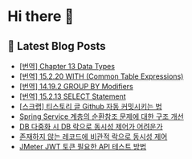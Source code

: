 # Hi there 👋

## 📕 Latest Blog Posts

<ul><li><a href='https://devnona.tistory.com/144' target='_blank'>[번역] Chapter 13 Data Types</a></li><li><a href='https://devnona.tistory.com/143' target='_blank'>[번역] 15.2.20 WITH (Common Table Expressions)</a></li><li><a href='https://devnona.tistory.com/142' target='_blank'>[번역] 14.19.2 GROUP BY Modifiers</a></li><li><a href='https://devnona.tistory.com/141' target='_blank'>[번역] 15.2.13 SELECT Statement</a></li><li><a href='https://devnona.tistory.com/136' target='_blank'>[스크랩] 티스토리 글 Github 자동 커밋시키는 법</a></li><li><a href='https://devnona.tistory.com/134' target='_blank'>Spring Service 계층의 순환참조 문제에 대한 구조 개선</a></li><li><a href='https://devnona.tistory.com/133' target='_blank'>DB 다중화 시 DB 락으로 동시성 제어가 어려운가</a></li><li><a href='https://devnona.tistory.com/132' target='_blank'>존재하지 않는 레코드에 비관적 락으로 동시성 제어</a></li><li><a href='https://devnona.tistory.com/131' target='_blank'>JMeter JWT 토큰 필요한 API 테스트 방법</a></li></ul>